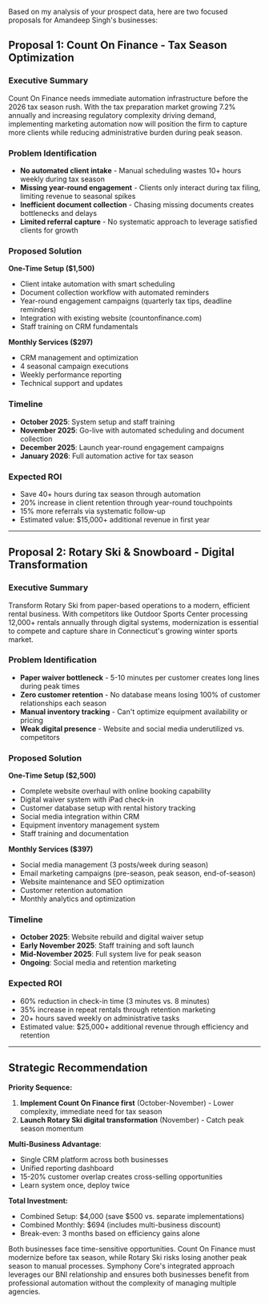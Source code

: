 Based on my analysis of your prospect data, here are two focused proposals for Amandeep Singh's businesses:

## **Proposal 1: Count On Finance - Tax Season Optimization**

### Executive Summary
Count On Finance needs immediate automation infrastructure before the 2026 tax season rush. With the tax preparation market growing 7.2% annually and increasing regulatory complexity driving demand, implementing marketing automation now will position the firm to capture more clients while reducing administrative burden during peak season.

### Problem Identification
- **No automated client intake** - Manual scheduling wastes 10+ hours weekly during tax season
- **Missing year-round engagement** - Clients only interact during tax filing, limiting revenue to seasonal spikes
- **Inefficient document collection** - Chasing missing documents creates bottlenecks and delays
- **Limited referral capture** - No systematic approach to leverage satisfied clients for growth

### Proposed Solution

**One-Time Setup ($1,500)**
- Client intake automation with smart scheduling
- Document collection workflow with automated reminders
- Year-round engagement campaigns (quarterly tax tips, deadline reminders)
- Integration with existing website (countonfinance.com)
- Staff training on CRM fundamentals

**Monthly Services ($297)**
- CRM management and optimization
- 4 seasonal campaign executions
- Weekly performance reporting
- Technical support and updates

### Timeline
- **October 2025**: System setup and staff training
- **November 2025**: Go-live with automated scheduling and document collection
- **December 2025**: Launch year-round engagement campaigns
- **January 2026**: Full automation active for tax season

### Expected ROI
- Save 40+ hours during tax season through automation
- 20% increase in client retention through year-round touchpoints
- 15% more referrals via systematic follow-up
- Estimated value: $15,000+ additional revenue in first year

---

## **Proposal 2: Rotary Ski & Snowboard - Digital Transformation**

### Executive Summary
Transform Rotary Ski from paper-based operations to a modern, efficient rental business. With competitors like Outdoor Sports Center processing 12,000+ rentals annually through digital systems, modernization is essential to compete and capture share in Connecticut's growing winter sports market.

### Problem Identification
- **Paper waiver bottleneck** - 5-10 minutes per customer creates long lines during peak times
- **Zero customer retention** - No database means losing 100% of customer relationships each season
- **Manual inventory tracking** - Can't optimize equipment availability or pricing
- **Weak digital presence** - Website and social media underutilized vs. competitors

### Proposed Solution

**One-Time Setup ($2,500)**
- Complete website overhaul with online booking capability
- Digital waiver system with iPad check-in
- Customer database setup with rental history tracking
- Social media integration within CRM
- Equipment inventory management system
- Staff training and documentation

**Monthly Services ($397)**
- Social media management (3 posts/week during season)
- Email marketing campaigns (pre-season, peak season, end-of-season)
- Website maintenance and SEO optimization
- Customer retention automation
- Monthly analytics and optimization

### Timeline
- **October 2025**: Website rebuild and digital waiver setup
- **Early November 2025**: Staff training and soft launch
- **Mid-November 2025**: Full system live for peak season
- **Ongoing**: Social media and retention marketing

### Expected ROI
- 60% reduction in check-in time (3 minutes vs. 8 minutes)
- 35% increase in repeat rentals through retention marketing
- 20+ hours saved weekly on administrative tasks
- Estimated value: $25,000+ additional revenue through efficiency and retention

---

## Strategic Recommendation

**Priority Sequence:**
1. **Implement Count On Finance first** (October-November) - Lower complexity, immediate need for tax season
2. **Launch Rotary Ski digital transformation** (November) - Catch peak season momentum

**Multi-Business Advantage**: 
- Single CRM platform across both businesses
- Unified reporting dashboard
- 15-20% customer overlap creates cross-selling opportunities
- Learn system once, deploy twice

**Total Investment:**
- Combined Setup: $4,000 (save $500 vs. separate implementations)
- Combined Monthly: $694 (includes multi-business discount)
- Break-even: 3 months based on efficiency gains alone

Both businesses face time-sensitive opportunities. Count On Finance must modernize before tax season, while Rotary Ski risks losing another peak season to manual processes. Symphony Core's integrated approach leverages our BNI relationship and ensures both businesses benefit from professional automation without the complexity of managing multiple agencies.